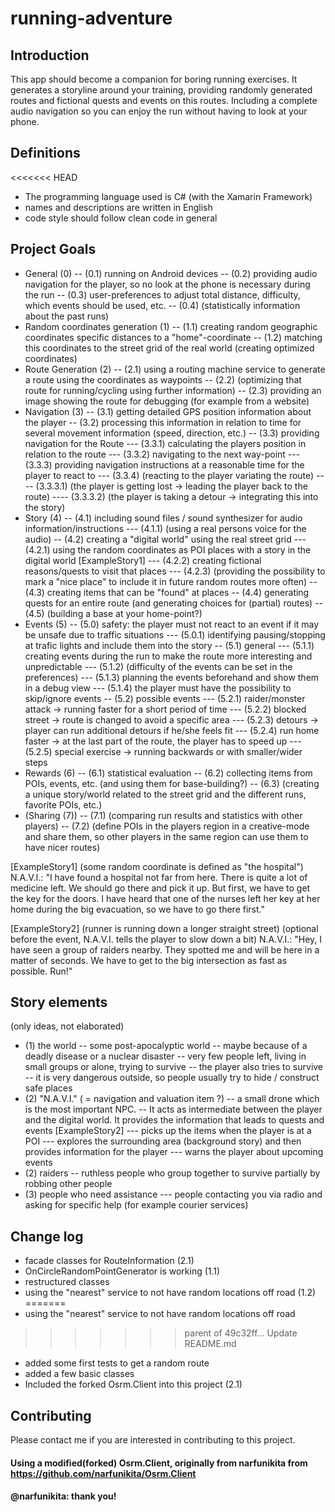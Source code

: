 # running-adventure

## Introduction

This app should become a companion for boring running exercises.
It generates a storyline around your training, providing randomly
generated routes and fictional quests and events on this routes.
Including a complete audio navigation so you can enjoy the run
without having to look at your phone.

## Definitions

<<<<<<< HEAD
- The programming language used is C# (with the Xamarin Framework)
- names and descriptions are written in English
- code style should follow clean code in general

## Project Goals

- General (0)
-- (0.1) running on Android devices
-- (0.2) providing audio navigation for the player, so no look at the phone is necessary during the run
-- (0.3) user-preferences to adjust total distance, difficulty, which events should be used, etc.
-- (0.4) (statistically information about the past runs)
- Random coordinates generation (1)
-- (1.1) creating random geographic coordinates specific distances to a "home"-coordinate
-- (1.2) matching this coordinates to the street grid of the real world (creating optimized coordinates)
- Route Generation (2)
-- (2.1) using a routing machine service to generate a route using the coordinates as waypoints
-- (2.2) (optimizing that route for running/cycling using further information)
-- (2.3) providing an image showing the route for debugging (for example from a website)
- Navigation (3)
-- (3.1) getting detailed GPS position information about the player
-- (3.2) processing this information in relation to time for several movement information (speed, direction, etc.)
-- (3.3) providing navigation for the Route
--- (3.3.1) calculating the players position in relation to the route
--- (3.3.2) navigating to the next way-point
--- (3.3.3) providing navigation instructions at a reasonable time for the player to react to
--- (3.3.4) (reacting to the player variating the route)
---- (3.3.3.1) (the player is getting lost -> leading the player back to the route)
---- (3.3.3.2) (the player is taking a detour -> integrating this into the story)
- Story (4)
-- (4.1) including sound files / sound synthesizer for audio information/instructions
--- (4.1.1) (using a real persons voice for the audio)
-- (4.2) creating a "digital world" using the real street grid
--- (4.2.1) using the random coordinates as POI places with a story in the digital world [ExampleStory1]
--- (4.2.2) creating fictional reasons/quests to visit that places
--- (4.2.3) (providing the possibility to mark a "nice place" to include it in future random routes more often)
-- (4.3) creating items that can be "found" at places
-- (4.4) generating quests for an entire route (and generating choices for (partial) routes)
-- (4.5) (building a base at your home-point?)
- Events (5)
-- (5.0) safety: the player must not react to an event if it may be unsafe due to traffic situations
--- (5.0.1) identifying pausing/stopping at trafic lights and include them into the story
-- (5.1) general
--- (5.1.1) creating events during the run to make the route more interesting and unpredictable
--- (5.1.2) (difficulty of the events can be set in the preferences)
--- (5.1.3) planning the events beforehand and show them in a debug view
--- (5.1.4) the player must have the possibility to skip/ignore events
-- (5.2) possible events
--- (5.2.1) raider/monster attack -> running faster for a short period of time
--- (5.2.2) blocked street -> route is changed to avoid a specific area
--- (5.2.3) detours -> player can run additional detours if he/she feels fit
--- (5.2.4) run home faster -> at the last part of the route, the player has to speed up
--- (5.2.5) special exercise -> running backwards or with smaller/wider steps
- Rewards (6)
-- (6.1) statistical evaluation
-- (6.2) collecting items from POIs, events, etc. (and using them for base-building?)
-- (6.3) (creating a unique story/world related to the street grid and the different runs, favorite POIs, etc.)
- (Sharing (7)) 
-- (7.1) (comparing run results and statistics with other players)
-- (7.2) (define POIs in the players region in a creative-mode and share them, so other players in the same region can use them to have nicer routes)


[ExampleStory1]
(some random coordinate is defined as "the hospital")
N.A.V.I.: "I have found a hospital not far from here. There is quite a lot of medicine left.
We should go there and pick it up. But first, we have to get the key for the doors. 
I have heard that one of the nurses left her key at her home during the big evacuation, so we have to go there first."

[ExampleStory2]
(runner is running down a longer straight street)
(optional before the event, N.A.V.I. tells the player to slow down a bit)
N.A.V.I.: "Hey, I have seen a group of raiders nearby. They spotted me and will be here in a matter of seconds.
We have to get to the big intersection as fast as possible. Run!"

## Story elements
(only ideas, not elaborated)
- (1) the world
-- some post-apocalyptic world
-- maybe because of a deadly disease or a nuclear disaster
-- very few people left, living in small groups or alone, trying to survive
-- the player also tries to survive
-- it is very dangerous outside, so people usually try to hide / construct safe places
- (2) "N.A.V.I." ( = navigation and valuation item ?)
-- a small drone which is the most important NPC. 
-- It acts as intermediate between the player and the digital world. It provides the information that leads to quests and events [ExampleStory2] 
--- picks up the items when the player is at a POI
--- explores the surrounding area (background story) and then provides information for the player
--- warns the player about upcoming events
- (2) raiders
-- ruthless people who group together to survive partially by robbing other people
- (3) people who need assistance
--- people contacting you via radio and asking for specific help (for example courier services)


## Change log

- facade classes for RouteInformation (2.1)
- OnCircleRandomPointGenerator is working (1.1)
- restructured classes
- using the "nearest" service to not have random locations off road (1.2)
=======
- using the "nearest" service to not have random locations off road
>>>>>>> parent of 49c32ff... Update README.md
- added some first tests to get a random route
- added a few basic classes
- Included the forked Osrm.Client into this project (2.1)


## Contributing

Please contact me if you are interested in contributing to this project.



#### Using a modified(forked) Osrm.Client, originally from narfunikita from https://github.com/narfunikita/Osrm.Client 
#### @narfunikita: thank you!
